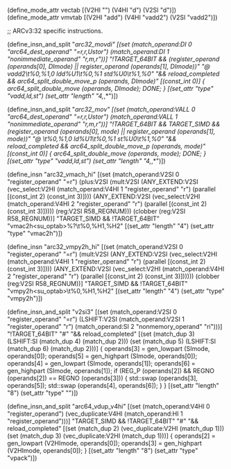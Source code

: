 (define_mode_attr vectab [(V2HI "") (V4HI "d") (V2SI "d")])
(define_mode_attr vmvtab [(V2HI "add") (V4HI "vadd2") (V2SI "vadd2")])

;; ARCv3:32 specific instructions.

(define_insn_and_split "*arc32_movdi"
  [(set (match_operand:DI 0 "arc64_dest_operand"  "=r,r,Ustor")
	(match_operand:DI 1 "nonimmediate_operand" "r,m,r"))]
  "!TARGET_64BIT
   && (register_operand (operands[0], DImode)
       || register_operand (operands[1], DImode))"
  "@
  vadd2\\t%0,%1,0
  ldd%U1\\t%0,%1
  std%U0\\t%1,%0"
  "&& reload_completed && arc64_split_double_move_p (operands, DImode)"
  [(const_int 0)]
  {
   arc64_split_double_move (operands, DImode);
   DONE;
  }
  [(set_attr "type" "vadd,ld,st")
   (set_attr "length" "4,*,*")])

(define_insn_and_split "*arc32_mov<mode>"
  [(set (match_operand:VALL 0 "arc64_dest_operand"  "=r,r,Ustor")
	(match_operand:VALL 1 "nonimmediate_operand" "r,m,r"))]
  "!TARGET_64BIT && TARGET_SIMD
   && (register_operand (operands[0], <MODE>mode)
       || register_operand (operands[1], <MODE>mode))"
  "@
  <vmvtab>\\t%0,%1,0
  ld<vectab>%U1\\t%0,%1
  st<vectab>%U0\\t%1,%0"
  "&& reload_completed && arc64_split_double_move_p (operands, <MODE>mode)"
  [(const_int 0)]
  {
   arc64_split_double_move (operands, <MODE>mode);
   DONE;
  }
  [(set_attr "type" "vadd,ld,st")
   (set_attr "length" "4,*,*")])

(define_insn "arc32_<su>vmach_hi"
 [(set (match_operand:V2SI 0 "register_operand" "=r")
       (plus:V2SI
	(mult:V2SI
	 (ANY_EXTEND:V2SI
	  (vec_select:V2HI (match_operand:V4HI 1 "register_operand" "r")
			   (parallel [(const_int 2) (const_int 3)])))
	 (ANY_EXTEND:V2SI
	  (vec_select:V2HI (match_operand:V4HI 2 "register_operand" "r")
			   (parallel [(const_int 2) (const_int 3)]))))
	(reg:V2SI R58_REGNUM)))
  (clobber (reg:V2SI R58_REGNUM))]
  "TARGET_SIMD && !TARGET_64BIT"
  "vmac2h<su_optab>%?\\t%0,%H1,%H2"
  [(set_attr "length" "4")
   (set_attr "type" "vmac2h")])

 (define_insn "arc32_<su>vmpy2h_hi"
   [(set (match_operand:V2SI 0 "register_operand"  "=r")
	 (mult:V2SI
	  (ANY_EXTEND:V2SI
	   (vec_select:V2HI
	    (match_operand:V4HI 1 "register_operand" "r")
	    (parallel [(const_int 2) (const_int 3)])))
	  (ANY_EXTEND:V2SI
	   (vec_select:V2HI
	    (match_operand:V4HI 2 "register_operand" "r")
	    (parallel [(const_int 2) (const_int 3)])))))
    (clobber (reg:V2SI R58_REGNUM))]
   "TARGET_SIMD && !TARGET_64BIT"
   "vmpy2h<su_optab>\\t%0,%H1,%H2"
   [(set_attr "length" "4")
    (set_attr "type" "vmpy2h")])

(define_insn_and_split "<optab>v2si3"
  [(set (match_operand:V2SI 0 "register_operand" "=r")
	(LSHIFT:V2SI (match_operand:V2SI 1 "register_operand" "r")
		     (match_operand:SI 2 "nonmemory_operand" "ri")))]
  "!TARGET_64BIT"
  "#"
  "&& reload_completed"
  [(set (match_dup 3) (LSHIFT:SI (match_dup 4) (match_dup 2)))
   (set (match_dup 5) (LSHIFT:SI (match_dup 6) (match_dup 2)))]
  {
   operands[3] = gen_lowpart (SImode, operands[0]);
   operands[5] = gen_highpart (SImode, operands[0]);
   operands[4] = gen_lowpart (SImode, operands[1]);
   operands[6] = gen_highpart (SImode, operands[1]);
   if (REG_P (operands[2])
       && REGNO (operands[2]) == REGNO (operands[3]))
     {
       std::swap (operands[3], operands[5]);
       std::swap (operands[4], operands[6]);
     }
  }
  [(set_attr "length" "8")
   (set_attr "type" "<mntab>")])


(define_insn_and_split "arc64_vdup_v4hi"
  [(set (match_operand:V4HI 0 "register_operand")
	(vec_duplicate:V4HI (match_operand:HI 1 "register_operand")))]
 "TARGET_SIMD && !TARGET_64BIT"
 "#"
 "&& reload_completed"
 [(set (match_dup 2) (vec_duplicate:V2HI (match_dup 1)))
  (set (match_dup 3) (vec_duplicate:V2HI (match_dup 1)))]
 {
  operands[2] = gen_lowpart (V2HImode, operands[0]);
  operands[3] = gen_highpart (V2HImode, operands[0]);
  }
  [(set_attr "length" "8")
   (set_attr "type" "vpack")])
